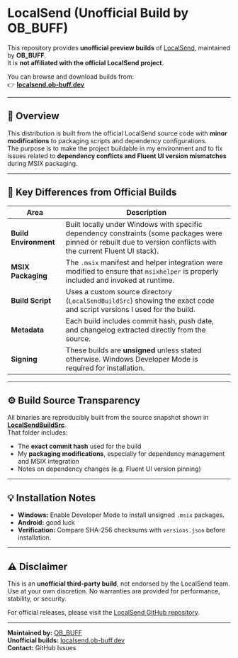 # LocalSend (Unofficial Build by OB_BUFF)

This repository provides **unofficial preview builds** of [LocalSend](https://localsend.org/), maintained by **OB_BUFF**.  
It is **not affiliated with the official LocalSend project**.

You can browse and download builds from:  
👉 **[localsend.ob-buff.dev](https://localsend.ob-buff.dev)**

---

## 🧩 Overview

This distribution is built from the official LocalSend source code with **minor modifications** to packaging scripts and dependency configurations.  
The purpose is to make the project buildable in my environment and to fix issues related to **dependency conflicts and Fluent UI version mismatches** during MSIX packaging.

---

## 🧱 Key Differences from Official Builds

| Area | Description |
|------|--------------|
| **Build Environment** | Built locally under Windows with specific dependency constraints (some packages were pinned or rebuilt due to version conflicts with the current Fluent UI stack). |
| **MSIX Packaging** | The `.msix` manifest and helper integration were modified to ensure that `msixhelper` is properly included and invoked at runtime. |
| **Build Script** | Uses a custom source directory (`LocalSendBuildSrc`) showing the exact code and script versions I used for the build. |
| **Metadata** | Each build includes commit hash, push date, and changelog extracted directly from the source. |
| **Signing** | These builds are **unsigned** unless stated otherwise. Windows Developer Mode is required for installation. |

---

## ⚙️ Build Source Transparency

All binaries are reproducibly built from the source snapshot shown in **[LocalSendBuildSrc](https://github.com/Felix3322/LocalSendBuildsSrc)**.  
That folder includes:
- The **exact commit hash** used for the build  
- My **packaging modifications**, especially for dependency management and MSIX integration  
- Notes on dependency changes (e.g. Fluent UI version pinning)

---

## 💡 Installation Notes

- **Windows:** Enable Developer Mode to install unsigned `.msix` packages.  
- **Android:** good luck  
- **Verification:** Compare SHA-256 checksums with `versions.json` before installation.

---

## ⚠️ Disclaimer

This is an **unofficial third-party build**, not endorsed by the LocalSend team.  
Use at your own discretion. No warranties are provided for performance, stability, or security.

For official releases, please visit the [LocalSend GitHub repository](https://github.com/localsend/localsend).

---

**Maintained by:** [OB_BUFF](https://ob-buff.dev)  
**Unofficial builds:** [localsend.ob-buff.dev](https://localsend.ob-buff.dev)  
**Contact:** GitHub Issues
